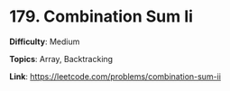# 179. Combination Sum Ii

**Difficulty**: Medium

**Topics**: Array, Backtracking

**Link**: https://leetcode.com/problems/combination-sum-ii
